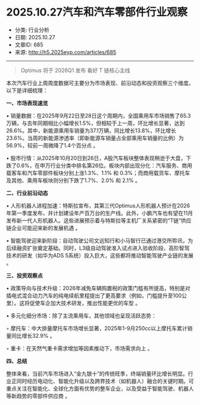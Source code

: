 # 2025.10.27汽车和汽车零部件行业观察

- 分类: 行业分析
- 日期: 2025.10.27
- 文章ID: 685
- 来源: http://h5.2025eyp.com/articles/685

---

> Optimus 将于 2026Q1 发布 看好 T 链核心主线

本次汽车行业上周周度数据可主要分为市场表现、前沿动态和投资观察三个维度。以下是详细梳理：

**一、市场表现速览**

• 销量数据：在2025年9月22日至28日这个周期内，全国乘用车市场销售了65.3万辆，与去年同期相比小幅增长1.5%，但相较于上一周，环比增长显著，达到26.6%。其中，新能源乘用车销量为37.1万辆，同比增长13.8%，环比增长23.6%。当周的新能源渗透率（即新能源车销量占全部乘用车销量的比例）为56.9%，较前一周微降了1.4个百分点 。

• 股市行情：从2025年10月20日到26日，A股汽车板块整体表现稍逊于大盘，下跌了0.6%，在申万行业分类中排名第26位。板块内部出现分化：汽车服务、商用载客车和汽车零部件板块分别上涨1.3%、1.1% 和 0.3%；而商用载货车、摩托车及其他、乘用车板块则分别下跌了1.7%、2.0% 和 2.1% 。

**二、行业前沿动态**

• 人形机器人进程加速：特斯拉宣布，其第三代Optimus人形机器人预计在2026年第一季度发布，并计划建设年产百万台的生产线。此外，小鹏汽车也有望在11月发布新一代人形机器人。这些进展预示着与特斯拉等主机厂关系紧密的“T链”供应链企业可能迎来新的发展机遇 。

• 智能驾驶迎来新阶段：自动驾驶公司文远知行和小马智行已通过港交所聆讯，为后续融资扩张奠定基础。同时，L3级自动驾驶准入试点进入验收阶段，高阶智驾技术的研发（如华为ADS 5系统）投入巨大，这些都将推动智能驾驶产业链的发展 。

**三、投资观察点**

• 政策导向与技术升级：2026年减免车辆购置税的政策门槛有所提高，特别是对插电式混合动力汽车的纯电续航里程提出了更高要求（例如，门槛提升至100公里）。这将促使车企加大技术研发，推出性能更优的车型 。

• 多元化细分市场：除了主流乘用车，其他领域也呈现活跃态势：

◦ 摩托车：中大排量摩托车市场增长显著，2025年1-9月250cc以上摩托车累计销量同比增长32.9% 。

◦ 重卡：在天然气重卡需求增加等因素推动下，市场需求向上 。

**四、总结**

整体来看，当前汽车市场进入“金九银十”的传统旺季，终端销量环比增长明显。行业正同时经历电动化、智能化升级以及跨界技术（如机器人）融合的关键时期。可重点关注在智能化、全球化方面有优势的整车企业，以及受益于智能驾驶、机器人等新趋势的零部件供应商 。
